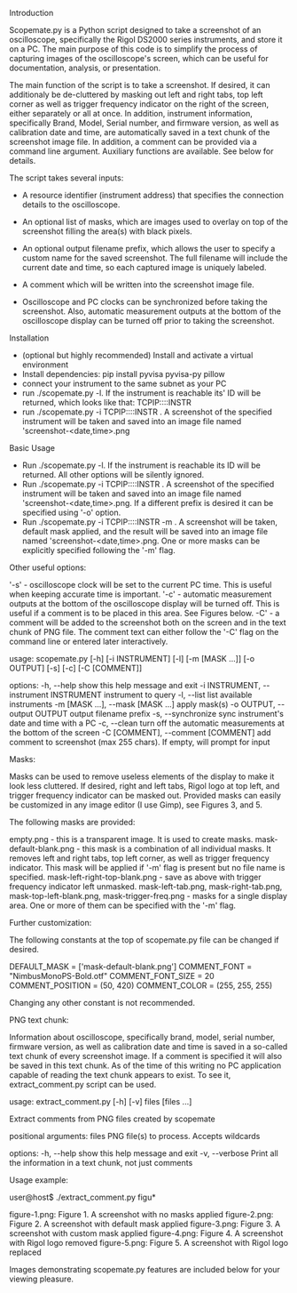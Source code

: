 Introduction

Scopemate.py is a Python script designed to take a screenshot of an oscilloscope, specifically the Rigol DS2000 series instruments, and store it on a PC. The main purpose of this code is to simplify the process of capturing images of the oscilloscope's screen, which can be useful for documentation, analysis, or presentation.

The main function of the script is to take a screenshot. If desired, it can additionaly be de-cluttered by masking out left and right tabs, top left corner as well as trigger frequency indicator on the right of the screen, either separately or all at once. In addition, instrument information, specifically Brand, Model, Serial number, and firmware version, as well as calibration date and time, are automatically saved in a text chunk of the screenshot image file. In addition, a comment can be provided via a command line argument. Auxiliary functions are available. See below for details.

The script takes several inputs:

* A resource identifier (instrument address) that specifies the connection details to the oscilloscope.

* An optional list of masks, which are images used to overlay on top of the screenshot filling the area(s) with black pixels.

* An optional output filename prefix, which allows the user to specify a custom name for the saved screenshot. The full filename will include the current date and time, so each captured image is uniquely labeled.

* A comment which will be written into the screenshot image file.

* Oscilloscope and PC clocks can be synchronized before taking the screenshot. Also, automatic measurement outputs at the bottom of the oscilloscope display can be turned off prior to taking the screenshot.


Installation

* (optional but highly recommended) Install and activate a virtual environment 
* Install dependencies: pip install pyvisa pyvisa-py pillow
* connect your instrument to the same subnet as your PC
* run ./scopemate.py -l. If the instrument is reachable its' ID will be returned, which looks like that: TCPIP::<ip address>::INSTR
* run ./scopemate.py -i TCPIP::<ip address>::INSTR . A screenshot of the specified instrument will be taken and saved into an image file named 'screenshot-<date,time>.png

Basic Usage

* Run ./scopemate.py -l. If the instrument is reachable its ID will be returned. All other options will be silently ignored.
* Run ./scopemate.py -i TCPIP::<ip address>::INSTR . A screenshot of the specified instrument will be taken and saved into an image file named 'screenshot-<date,time>.png. If a different prefix is desired it can be specified using '-o' option.
* Run ./scopemate.py -i TCPIP::<ip address>::INSTR -m . A screenshot will be taken, default mask applied, and the result will be saved into an image file named 'screenshot-<date,time>.png. One or more masks can be explicitly specified following the '-m' flag.

Other useful options:

'-s' - oscilloscope clock will be set to the current PC time. This is useful when keeping accurate time is important.
'-c' - automatic measurement outputs at the bottom of the oscilloscope display will be turned off. This is useful if a comment is to be placed in this area. See Figures below.
-C' - a comment will be added to the screenshot both on the screen and in the text chunk of PNG file. The comment text can either follow the '-C' flag on the command line or entered later interactively.

usage: scopemate.py [-h] [-i INSTRUMENT] [-l] [-m [MASK ...]] [-o OUTPUT] [-s] [-c] [-C [COMMENT]]

options:
  -h, --help            show this help message and exit
  -i INSTRUMENT, --instrument INSTRUMENT
                        instrument to query
  -l, --list            list available instruments
  -m [MASK ...], --mask [MASK ...]
                        apply mask(s)
  -o OUTPUT, --output OUTPUT
                        output filename prefix
  -s, --synchronize     sync instrument's date and time with a PC
  -c, --clean           turn off the automatic measurements at the bottom of the screen
  -C [COMMENT], --comment [COMMENT]
                        add comment to screenshot (max 255 chars). If empty, will prompt for input

Masks:

Masks can be used to remove useless elements of the display to make it look less cluttered. If desired, right and left tabs, Rigol logo at top left, and trigger frequency indicator can be masked out. Provided masks can easily be customized in any image editor (I use Gimp), see Figures 3, and 5.

The following masks are provided:

empty.png - this is a transparent image. It is used to create masks.
mask-default-blank.png - this mask is a combination of all individual masks. It removes left and right tabs, top left corner, as well as trigger frequency indicator. This mask will be applied if '-m' flag is present but no file name is specified.
mask-left-right-top-blank.png - save as above with trigger frequency indicator left unmasked.
mask-left-tab.png, mask-right-tab.png, mask-top-left-blank.png, mask-trigger-freq.png - masks for a single display area. One or more of them can be specified with the '-m' flag.

Further customization:

The following constants at the top of scopemate.py file can be changed if desired.

DEFAULT_MASK = ['mask-default-blank.png']
COMMENT_FONT = "NimbusMonoPS-Bold.otf"
COMMENT_FONT_SIZE = 20
COMMENT_POSITION = (50, 420)
COMMENT_COLOR = (255, 255, 255)

 Changing any other constant is not recommended.

PNG text chunk:

Information about oscilloscope, specifically brand, model, serial number, firmware version, as well as calibration date and time is saved in a so-called text chunk of every screenshot image. If a comment is specified it will also be saved in this text chunk. As of the time of this writing no PC application capable of reading the text chunk appears to exist. To see it, extract_comment.py script can be used.

usage: extract_comment.py [-h] [-v] files [files ...]

Extract comments from PNG files created by scopemate

positional arguments:
  files          PNG file(s) to process. Accepts wildcards

options:
  -h, --help     show this help message and exit
  -v, --verbose  Print all the information in a text chunk, not just comments

Usage example:

user@host$ ./extract_comment.py figu*

figure-1.png: Figure 1. A screenshot with no masks applied
figure-2.png: Figure 2. A screenshot with default mask applied
figure-3.png: Figure 3. A screenshot with custom mask applied
figure-4.png: Figure 4. A screenshot with Rigol logo removed
figure-5.png: Figure 5. A screenshot with Rigol logo replaced


Images demonstrating scopemate.py features are included below for your viewing pleasure.

